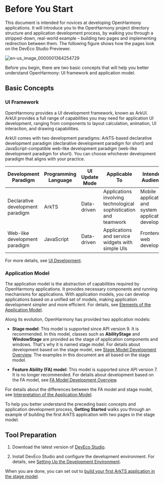 # Before You Start

This document is intended for novices at developing OpenHarmony applications. It will introduce you to the OpenHarmony project directory structure and application development process, by walking you through a stripped-down, real-world example – building two pages and implementing redirection between them. The following figure shows how the pages look on the DevEco Studio Previewer.

![en-us_image_0000001364254729](figures/en-us_image_0000001364254729.png)

Before you begin, there are two basic concepts that will help you better understand OpenHarmony: UI framework and application model.


## Basic Concepts


### UI Framework

OpenHarmony provides a UI development framework, known as ArkUI. ArkUI provides a full range of capabilities you may need for application UI development, ranging from components to layout calculation, animation, UI interaction, and drawing capabilities.

ArkUI comes with two development paradigms: ArkTS-based declarative development paradigm (declarative development paradigm for short) and JavaScript-compatible web-like development paradigm (web-like development paradigm for short). You can choose whichever development paradigm that aligns with your practice.

| **Development Paradigm**| **Programming Language**| **UI Update Mode**| **Applicable To**                    | **Intended Audience**                          |
| ---------------- | ------------ | -------------- | -------------------------------- | -------------------------------------- |
| Declarative development paradigm  | ArkTS   | Data-driven  | Applications involving technological sophistication and teamwork| Mobile application and system application developers|
| Web-like development paradigm   | JavaScript      | Data-driven  | Applications and service widgets with simple UIs    | Frontend web developers                       |

For more details, see [UI Development](../ui/arkui-overview.md).

### Application Model

The application model is the abstraction of capabilities required by OpenHarmony applications. It provides necessary components and running mechanisms for applications. With application models, you can develop applications based on a unified set of models, making application development simpler and more efficient. For details, see [Elements of the Application Model](../application-models/application-model-composition.md).

Along its evolution, OpenHarmony has provided two application models:

- **Stage model**: This model is supported since API version 9. It is recommended. In this model, classes such as **AbilityStage** and **WindowStage** are provided as the stage of application components and windows. That's why it is named stage model. For details about development based on the stage model, see [Stage Model Development Overview](../application-models/stage-model-development-overview.md). The examples in this document are all based on the stage model.

- **Feature Ability (FA) model**: This model is supported since API version 7. It is no longer recommended. For details about development based on the FA model, see [FA Model Development Overview](../application-models/fa-model-development-overview.md).

For details about the differences between the FA model and stage model, see [Interpretation of the Application Model](../application-models/application-model-description.md).

To help you better understand the preceding basic concepts and application development process, **Getting Started** walks you through an example of building the first ArkTS application with two pages in the stage model.


## Tool Preparation

1. Download the latest version of [DevEco Studio](../../release-notes/OpenHarmony-v4.0-release.md#version-mapping).

2. Install DevEco Studio and configure the development environment. For details, see [Setting Up the Development Environment](https://developer.harmonyos.com/en/docs/documentation/doc-guides-V3/environment_config-0000001052902427-V3).

When you are done, you can set out to [build your first ArkTS application in the stage model](start-with-ets-stage.md).
